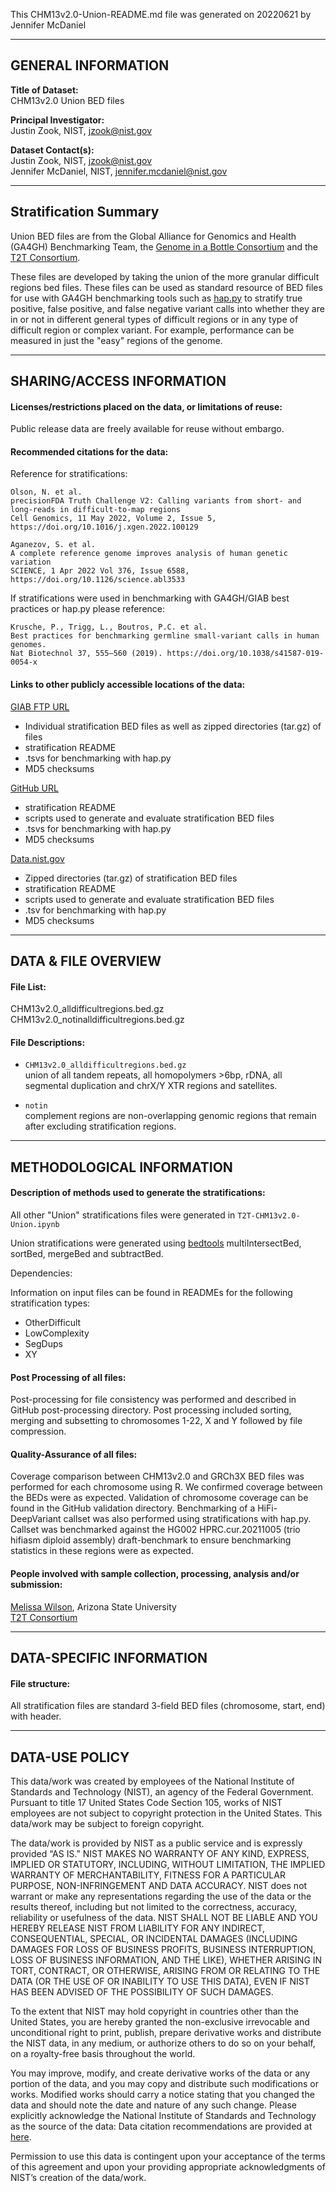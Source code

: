 This CHM13v2.0-Union-README.md file was generated on 20220621 by Jennifer McDaniel

-------------------
GENERAL INFORMATION
-------------------

**Title of Dataset:**  
CHM13v2.0 Union BED files

**Principal Investigator:**  
Justin Zook, NIST, jzook@nist.gov
	
**Dataset Contact(s):**  
Justin Zook, NIST, jzook@nist.gov  
Jennifer McDaniel, NIST, jennifer.mcdaniel@nist.gov

----------------------
Stratification Summary
----------------------

Union BED files are from the Global Alliance for Genomics and Health (GA4GH) Benchmarking Team, the [Genome in a Bottle Consortium](https://www.nist.gov/programs-projects/genome-bottle) and the [T2T Consortium](https://sites.google.com/ucsc.edu/t2tworkinggroup).

These files are developed by taking the union of the more granular difficult regions bed files. These files can be used as standard resource of BED files for use with GA4GH benchmarking tools such as [hap.py](https://github.com/Illumina/hap.py) to stratify true positive, false positive, and false negative variant calls into whether they are in or not in different general types of difficult regions or in any type of difficult region or complex variant. For example, performance can be measured in just the "easy" regions of the genome.

--------------------------
SHARING/ACCESS INFORMATION
--------------------------

#### Licenses/restrictions placed on the data, or limitations of reuse: 
Public release data are freely available for reuse without embargo.

#### Recommended citations for the data:

Reference for stratifications:

	Olson, N. et al.
	precisionFDA Truth Challenge V2: Calling variants from short- and long-reads in difficult-to-map regions
	Cell Genomics, 11 May 2022, Volume 2, Issue 5,  https://doi.org/10.1016/j.xgen.2022.100129

	Aganezov, S. et al.
	A complete reference genome improves analysis of human genetic variation
	SCIENCE, 1 Apr 2022 Vol 376, Issue 6588, https://doi.org/10.1126/science.abl3533

If stratifications were used in benchmarking with GA4GH/GIAB best practices or hap.py please reference:

	Krusche, P., Trigg, L., Boutros, P.C. et al.
	Best practices for benchmarking germline small-variant calls in human genomes.
	Nat Biotechnol 37, 555–560 (2019). https://doi.org/10.1038/s41587-019-0054-x


#### Links to other publicly accessible locations of the data:

[GIAB FTP URL](https://ftp://ftp-trace.ncbi.nlm.nih.gov/ReferenceSamples/giab/release/genome-stratifications/)
- Individual stratification BED files as well as zipped directories (tar.gz) of files
- stratification README
- .tsvs for benchmarking with hap.py
- MD5 checksums

[GitHub URL](https://github.com/genome-in-a-bottle/genome-stratifications/)
- stratification README
- scripts used to generate and evaluate stratification BED files
- .tsvs for benchmarking with hap.py
- MD5 checksums

[Data.nist.gov](https://doi.org/10.18434/mds2-2499)
- Zipped directories (tar.gz) of stratification BED files
- stratification README
- scripts used to generate and evaluate stratification BED files
- .tsv for benchmarking with hap.py
- MD5 checksums

--------------------
DATA & FILE OVERVIEW
--------------------
#### File List:
CHM13v2.0_alldifficultregions.bed.gz  
CHM13v2.0_notinalldifficultregions.bed.gz   

#### File Descriptions:
- `CHM13v2.0_alldifficultregions.bed.gz`  
union of all tandem repeats, all homopolymers >6bp, rDNA, all segmental duplication and chrX/Y XTR regions and satellites.

- `notin`  
complement regions are non-overlapping genomic regions that remain after excluding stratification regions.  

--------------------------
METHODOLOGICAL INFORMATION
--------------------------

#### Description of methods used to generate the stratifications:

All other "Union" stratifications files were generated in `T2T-CHM13v2.0-Union.ipynb`

Union stratifications were generated using [bedtools](https://bedtools.readthedocs.io/en/latest/) multiIntersectBed, sortBed, mergeBed and subtractBed. 

Dependencies:  

Information on input files can be found in READMEs for the following stratification types:
- OtherDifficult
- LowComplexity
- SegDups
- XY

#### Post Processing of all files:
Post-processing for file consistency was performed and described in GitHub post-processing directory.  Post processing included sorting, merging and subsetting to chromosomes 1-22, X and Y followed by file compression. 

#### Quality-Assurance of all files:
Coverage comparison between CHM13v2.0 and GRCh3X BED files was performed for each chromosome using R. We confirmed coverage between the BEDs were as expected. Validation of chromosome coverage can be found in the GitHub validation directory. Benchmarking of a HiFi-DeepVariant callset was also performed using stratifications with hap.py.  Callset was benchmarked against the HG002 HPRC.cur.20211005 (trio hifiasm diploid assembly) draft-benchmark to ensure benchmarking statistics in these regions were as expected. 

#### People involved with sample collection, processing, analysis and/or submission:

[Melissa Wilson](http://www.sexchrlab.org), Arizona State University  
[T2T Consortium](https://sites.google.com/ucsc.edu/t2tworkinggroup)

--------------------------
DATA-SPECIFIC INFORMATION 
--------------------------

#### File structure: 
All stratification files are standard 3-field BED files (chromosome, start, end) with header.

--------------------------
DATA-USE POLICY 
--------------------------

This data/work was created by employees of the National Institute of Standards and Technology (NIST), an agency of the Federal Government. Pursuant to title 17 United States Code Section 105, works of NIST employees are not subject to copyright protection in the United States.  This data/work may be subject to foreign copyright.

The data/work is provided by NIST as a public service and is expressly provided “AS IS.” NIST MAKES NO WARRANTY OF ANY KIND, EXPRESS, IMPLIED OR STATUTORY, INCLUDING, WITHOUT LIMITATION, THE IMPLIED WARRANTY OF MERCHANTABILITY, FITNESS FOR A PARTICULAR PURPOSE, NON-INFRINGEMENT AND DATA ACCURACY. NIST does not warrant or make any representations regarding the use of the data or the results thereof, including but not limited to the correctness, accuracy, reliability or usefulness of the data. NIST SHALL NOT BE LIABLE AND YOU HEREBY RELEASE NIST FROM LIABILITY FOR ANY INDIRECT, CONSEQUENTIAL, SPECIAL, OR INCIDENTAL DAMAGES (INCLUDING DAMAGES FOR LOSS OF BUSINESS PROFITS, BUSINESS INTERRUPTION, LOSS OF BUSINESS INFORMATION, AND THE LIKE), WHETHER ARISING IN TORT, CONTRACT, OR OTHERWISE, ARISING FROM OR RELATING TO THE DATA (OR THE USE OF OR INABILITY TO USE THIS DATA), EVEN IF NIST HAS BEEN ADVISED OF THE POSSIBILITY OF SUCH DAMAGES.

To the extent that NIST may hold copyright in countries other than the United States, you are hereby granted the non-exclusive irrevocable and unconditional right to print, publish, prepare derivative works and distribute the NIST data, in any medium, or authorize others to do so on your behalf, on a royalty-free basis throughout the world.

You may improve, modify, and create derivative works of the data or any portion of the data, and you may copy and distribute such modifications or works. Modified works should carry a notice stating that you changed the data and should note the date and nature of any such change. Please explicitly acknowledge the National Institute of Standards and Technology as the source of the data:  Data citation recommendations are provided at [here](https://www.nist.gov/open/license).

Permission to use this data is contingent upon your acceptance of the terms of this agreement and upon your providing appropriate acknowledgments of NIST’s creation of the data/work.
